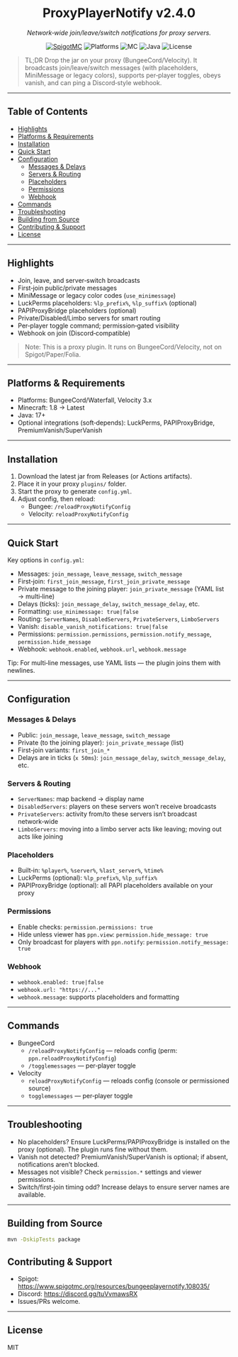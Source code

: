 <div align="center">

# **ProxyPlayerNotify v2.4.0**

*Network‑wide join/leave/switch notifications for proxy servers.*

[![SpigotMC](https://img.shields.io/badge/SpigotMC-Resource-orange)](https://www.spigotmc.org/resources/bungeeplayernotify.108035/)
![Platforms](https://img.shields.io/badge/Platforms-BungeeCord%20%7C%20Velocity-5A67D8)
![MC](https://img.shields.io/badge/Minecraft-1.8%E2%86%92Latest-2EA043)
![Java](https://img.shields.io/badge/Java-17+-1F6FEB)
![License](https://img.shields.io/badge/License-MIT-0E8A16)

</div>

> TL;DR
> Drop the jar on your proxy (BungeeCord/Velocity). It broadcasts join/leave/switch messages (with placeholders, MiniMessage or legacy colors), supports per‑player toggles, obeys vanish, and can ping a Discord‑style webhook.

---

## Table of Contents

* [Highlights](#highlights)
* [Platforms & Requirements](#platforms--requirements)
* [Installation](#installation)
* [Quick Start](#quick-start)
* [Configuration](#configuration)
  * [Messages & Delays](#messages--delays)
  * [Servers & Routing](#servers--routing)
  * [Placeholders](#placeholders)
  * [Permissions](#permissions)
  * [Webhook](#webhook)
* [Commands](#commands)
* [Troubleshooting](#troubleshooting)
* [Building from Source](#building-from-source)
* [Contributing & Support](#contributing--support)
* [License](#license)

---

## Highlights

- Join, leave, and server‑switch broadcasts
- First‑join public/private messages
- MiniMessage or legacy color codes (`use_minimessage`)
- LuckPerms placeholders: `%lp_prefix%`, `%lp_suffix%` (optional)
- PAPIProxyBridge placeholders (optional)
- Private/Disabled/Limbo servers for smart routing
- Per‑player toggle command; permission‑gated visibility
- Webhook on join (Discord‑compatible)

> Note: This is a proxy plugin. It runs on BungeeCord/Velocity, not on Spigot/Paper/Folia.

---

## Platforms & Requirements

- Platforms: BungeeCord/Waterfall, Velocity 3.x
- Minecraft: 1.8 → Latest
- Java: 17+
- Optional integrations (soft‑depends): LuckPerms, PAPIProxyBridge, PremiumVanish/SuperVanish

---

## Installation

1. Download the latest jar from Releases (or Actions artifacts).
2. Place it in your proxy `plugins/` folder.
3. Start the proxy to generate `config.yml`.
4. Adjust config, then reload:
   - Bungee: `/reloadProxyNotifyConfig`
   - Velocity: `reloadProxyNotifyConfig`

---

## Quick Start

Key options in `config.yml`:

- Messages: `join_message`, `leave_message`, `switch_message`
- First‑join: `first_join_message`, `first_join_private_message`
- Private message to the joining player: `join_private_message` (YAML list → multi‑line)
- Delays (ticks): `join_message_delay`, `switch_message_delay`, etc.
- Formatting: `use_minimessage: true|false`
- Routing: `ServerNames`, `DisabledServers`, `PrivateServers`, `LimboServers`
- Vanish: `disable_vanish_notifications: true|false`
- Permissions: `permission.permissions`, `permission.notify_message`, `permission.hide_message`
- Webhook: `webhook.enabled`, `webhook.url`, `webhook.message`

Tip: For multi‑line messages, use YAML lists — the plugin joins them with newlines.

---

## Configuration

### Messages & Delays

- Public: `join_message`, `leave_message`, `switch_message`
- Private (to the joining player): `join_private_message` (list)
- First‑join variants: `first_join_*`
- Delays are in ticks (`x 50ms`): `join_message_delay`, `switch_message_delay`, etc.

### Servers & Routing

- `ServerNames`: map backend → display name
- `DisabledServers`: players on these servers won’t receive broadcasts
- `PrivateServers`: activity from/to these servers isn’t broadcast network‑wide
- `LimboServers`: moving into a limbo server acts like leaving; moving out acts like joining

### Placeholders

- Built‑in: `%player%`, `%server%`, `%last_server%`, `%time%`
- LuckPerms (optional): `%lp_prefix%`, `%lp_suffix%`
- PAPIProxyBridge (optional): all PAPI placeholders available on your proxy

### Permissions

- Enable checks: `permission.permissions: true`
- Hide unless viewer has `ppn.view`: `permission.hide_message: true`
- Only broadcast for players with `ppn.notify`: `permission.notify_message: true`

### Webhook

- `webhook.enabled: true|false`
- `webhook.url: "https://..."`
- `webhook.message`: supports placeholders and formatting

---

## Commands

- BungeeCord
  - `/reloadProxyNotifyConfig` — reloads config (perm: `ppn.reloadProxyNotifyConfig`)
  - `/togglemessages` — per‑player toggle
- Velocity
  - `reloadProxyNotifyConfig` — reloads config (console or permissioned source)
  - `togglemessages` — per‑player toggle

---

## Troubleshooting

- No placeholders? Ensure LuckPerms/PAPIProxyBridge is installed on the proxy (optional). The plugin runs fine without them.
- Vanish not detected? PremiumVanish/SuperVanish is optional; if absent, notifications aren’t blocked.
- Messages not visible? Check `permission.*` settings and viewer permissions.
- Switch/first‑join timing odd? Increase delays to ensure server names are available.

---

## Building from Source

```bash
mvn -DskipTests package
```



## Contributing & Support

- Spigot: https://www.spigotmc.org/resources/bungeeplayernotify.108035/
- Discord: https://discord.gg/tuVvmawsRX
- Issues/PRs welcome.

---

## License

MIT
